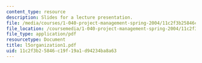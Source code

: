 ```yaml
---
content_type: resource
description: Slides for a lecture presentation.
file: /media/courses/1-040-project-management-spring-2004/11c2f3b25846c19f19a1d94234ba8a63_l5organization1.pdf
file_location: /coursemedia/1-040-project-management-spring-2004/11c2f3b25846c19f19a1d94234ba8a63_l5organization1.pdf
file_type: application/pdf
resourcetype: Document
title: l5organization1.pdf
uid: 11c2f3b2-5846-c19f-19a1-d94234ba8a63
---
```

